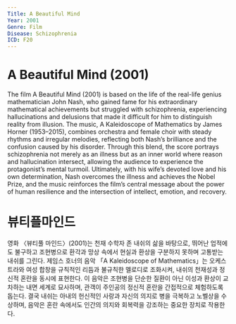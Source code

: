 ```yaml
---
Title: A Beautiful Mind
Year: 2001
Genre: Film
Disease: Schizophrenia
ICD: F20
---
```


# A Beautiful Mind (2001)

The film A Beautiful Mind (2001) is based on the life of the real-life genius mathematician John Nash, who gained fame for his extraordinary mathematical achievements but struggled with schizophrenia, experiencing hallucinations and delusions that made it difficult for him to distinguish reality from illusion. The music, A Kaleidoscope of Mathematics by James Horner (1953–2015), combines orchestra and female choir with steady rhythms and irregular melodies, reflecting both Nash’s brilliance and the confusion caused by his disorder. Through this blend, the score portrays schizophrenia not merely as an illness but as an inner world where reason and hallucination intersect, allowing the audience to experience the protagonist’s mental turmoil. Ultimately, with his wife’s devoted love and his own determination, Nash overcomes the illness and achieves the Nobel Prize, and the music reinforces the film’s central message about the power of human resilience and the intersection of intellect, emotion, and recovery.

# 뷰티플마인드

영화 〈뷰티풀 마인드〉(2001)는 천재 수학자 존 내쉬의 삶을 바탕으로, 뛰어난 업적에도 불구하고 조현병으로 환각과 망상 속에서 현실과 환상을 구분하지 못하며 고통받는 내쉬를 그린다. 제임스 호너의 음악 「A Kaleidoscope of Mathematics」는 오케스트라와 여성 합창을 규칙적인 리듬과 불규칙한 멜로디로 조화시켜, 내쉬의 천재성과 정신적 혼란을 동시에 표현한다. 이 음악은 조현병을 단순한 질환이 아닌 이성과 환상이 교차하는 내면 세계로 묘사하며, 관객이 주인공의 정신적 혼란을 간접적으로 체험하도록 돕는다. 결국 내쉬는 아내의 헌신적인 사랑과 자신의 의지로 병을 극복하고 노벨상을 수상하며, 음악은 혼란 속에서도 인간의 의지와 회복력을 강조하는 중요한 장치로 작용한다.
